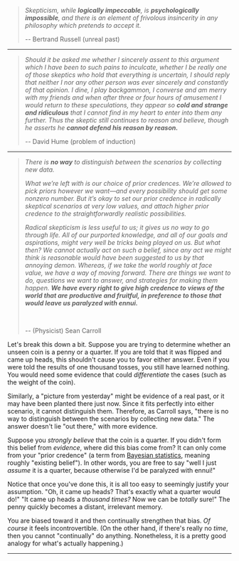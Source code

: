 
> *Skepticism, while **logically impeccable**, is **psychologically
impossible**, and there is an element of frivolous insincerity in any
philosophy which pretends to accept it.*
>
> -- Bertrand Russell (unreal past)

---

> *Should it be asked me whether I sincerely assent to this argument which
I have been to such pains to inculcate, whether I be really one of those
skeptics who hold that everything is uncertain, I should reply that
neither I nor any other person was ever sincerely and constantly of
that opinion. I dine, I play backgammon, I converse and am merry with
my friends and when after three or four hours of amusement I would return
to these speculations, they appear so **cold and strange and ridiculous**
that I cannot find in my heart to enter into them any further. Thus the
skeptic still continues to reason and believe, though he asserts he
**cannot defend his reason by reason.***
>
> -- David Hume (problem of induction)

---

> *There is **no way** to distinguish between the scenarios by
collecting new data.*
>
> *What we’re left with is our choice of prior credences. We’re allowed
to pick priors however we want—and every possibility should get some
nonzero number. But it’s okay to set our prior credence in radically
skeptical scenarios at very low values, and attach higher prior credence
to the straightforwardly realistic possibilities.*
>
> *Radical skepticism is less useful to us; it gives us no way to go
through life. All of our purported knowledge, and all of our goals and
aspirations, might very well be tricks being played on us. But what
then? We cannot actually act on such a belief, since any act we might
think is reasonable would have been suggested to us by that annoying
demon. Whereas, if we take the world roughly at face value, we have a
way of moving forward. There are things we want to do, questions we
want to answer, and strategies for making them happen. **We have every
right to give high credence to views of the world that are productive
and fruitful, in preference to those that would leave us paralyzed
with ennui.***
>
> &nbsp;
>
> -- (Physicist) Sean Carroll

Let's break this down a bit. Suppose you are trying to determine whether an
unseen coin is a penny or a quarter. If you are told that it was flipped and 
came up heads, this shouldn't cause you to favor either answer. Even if you 
were told the results of one thousand tosses, you still have learned nothing.
You would need some evidence that could *differentiate* the cases (such as the
weight of the coin). 

Similarly, a "picture from yesterday" might be evidence of a real past, or it
may have been planted there just now. Since it fits perfectly into either
scenario, it cannot distinguish them. Therefore, as Carroll says, "there is no
way to distinguish between the scenarios by collecting new data." The answer
doesn't lie "out there," with more evidence.

Suppose you *strongly believe* that the coin is a quarter. If you didn't form
this belief from *evidence*, where did this bias come from? It can only come from your "prior credence" (a term from 
[Bayesian statistics](https://en.wikipedia.org/wiki/Bayesian_statistics), meaning roughly "existing belief"). 
In other words, you are free to say "well I just *assume* it is a quarter, 
because otherwise I'd be paralyzed with ennui!"

Notice that once you've done this, it is all too easy to seemingly
justify your assumption. "Oh, it came up heads? That's exactly what a quarter
would do!" "It came up heads a *thousand times?* Now we can be *totally* sure!" 
The penny quickly becomes a distant, irrelevant memory.

You are biased toward it and then continually strengthen that bias. *Of course*
it feels incontrovertible. (On the other hand, if there's really no *time*, then you
cannot "continually" do anything. Nonetheless, it is a pretty good analogy for
what's actually happening.)

---


